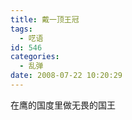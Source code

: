 ```yaml
---
title: 戴一顶王冠
tags:
  - 呓语
id: 546
categories:
  - 乱弹
date: 2008-07-22 10:20:29
---
```


在鹰的国度里做无畏的国王